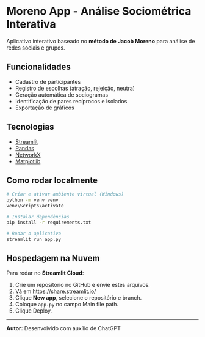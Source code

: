 # Moreno App - Análise Sociométrica Interativa

Aplicativo interativo baseado no **método de Jacob Moreno** para análise de redes sociais e grupos.

## Funcionalidades
- Cadastro de participantes
- Registro de escolhas (atração, rejeição, neutra)
- Geração automática de sociogramas
- Identificação de pares recíprocos e isolados
- Exportação de gráficos

## Tecnologias
- [Streamlit](https://streamlit.io/)
- [Pandas](https://pandas.pydata.org/)
- [NetworkX](https://networkx.org/)
- [Matplotlib](https://matplotlib.org/)

## Como rodar localmente
```bash
# Criar e ativar ambiente virtual (Windows)
python -m venv venv
venv\Scripts\activate

# Instalar dependências
pip install -r requirements.txt

# Rodar o aplicativo
streamlit run app.py
```

## Hospedagem na Nuvem
Para rodar no **Streamlit Cloud**:
1. Crie um repositório no GitHub e envie estes arquivos.
2. Vá em https://share.streamlit.io/
3. Clique **New app**, selecione o repositório e branch.
4. Coloque `app.py` no campo Main file path.
5. Clique Deploy.

---
**Autor:** Desenvolvido com auxílio de ChatGPT
